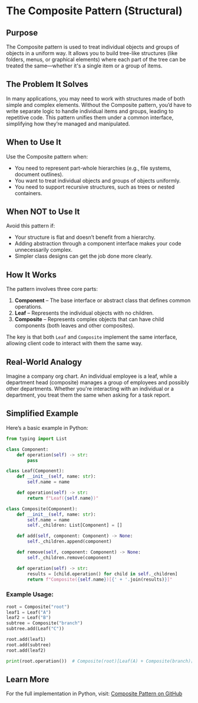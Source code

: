 # The Composite Pattern (Structural)

## Purpose

The Composite pattern is used to treat individual objects and groups of objects in a uniform way. It allows you to build tree-like structures (like folders, menus, or graphical elements) where each part of the tree can be treated the same—whether it's a single item or a group of items.

## The Problem It Solves

In many applications, you may need to work with structures made of both simple and complex elements. Without the Composite pattern, you’d have to write separate logic to handle individual items and groups, leading to repetitive code. This pattern unifies them under a common interface, simplifying how they’re managed and manipulated.

## When to Use It

Use the Composite pattern when:

* You need to represent part-whole hierarchies (e.g., file systems, document outlines).
* You want to treat individual objects and groups of objects uniformly.
* You need to support recursive structures, such as trees or nested containers.

## When NOT to Use It

Avoid this pattern if:

* Your structure is flat and doesn’t benefit from a hierarchy.
* Adding abstraction through a component interface makes your code unnecessarily complex.
* Simpler class designs can get the job done more clearly.

## How It Works

The pattern involves three core parts:

1. **Component** – The base interface or abstract class that defines common operations.
2. **Leaf** – Represents the individual objects with no children.
3. **Composite** – Represents complex objects that can have child components (both leaves and other composites).

The key is that both `Leaf` and `Composite` implement the same interface, allowing client code to interact with them the same way.

## Real-World Analogy

Imagine a company org chart. An individual employee is a leaf, while a department head (composite) manages a group of employees and possibly other departments. Whether you're interacting with an individual or a department, you treat them the same when asking for a task report.

## Simplified Example

Here’s a basic example in Python:

```python
from typing import List

class Component:
    def operation(self) -> str:
        pass

class Leaf(Component):
    def __init__(self, name: str):
        self.name = name

    def operation(self) -> str:
        return f"Leaf({self.name})"

class Composite(Component):
    def __init__(self, name: str):
        self.name = name
        self._children: List[Component] = []

    def add(self, component: Component) -> None:
        self._children.append(component)

    def remove(self, component: Component) -> None:
        self._children.remove(component)

    def operation(self) -> str:
        results = [child.operation() for child in self._children]
        return f"Composite({self.name})[{' + '.join(results)}]"
```

### Example Usage:

```python
root = Composite("root")
leaf1 = Leaf("A")
leaf2 = Leaf("B")
subtree = Composite("branch")
subtree.add(Leaf("C"))

root.add(leaf1)
root.add(subtree)
root.add(leaf2)

print(root.operation())  # Composite(root)[Leaf(A) + Composite(branch)[Leaf(C)] + Leaf(B)]
```

## Learn More

For the full implementation in Python, visit:
[Composite Pattern on GitHub](https://github.com/taggedzi/python-design-pattern-rag/blob/main/patterns/structural/composite.py)
